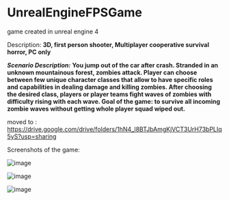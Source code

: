 # UnrealEngineFPSGame

game created in unreal engine 4

Description:
**3D, first person shooter,
Multiplayer cooperative survival horror,
PC only**

**_Scenario Description:_**
**You jump out of the car after crash. Stranded in an unknown mountainous forest, zombies attack. Player can choose between few unique character classes that allow to have specific roles and capabilities in dealing damage and killing zombies. After choosing the desired class, players or player teams fight waves of zombies with difficulty rising with each wave. Goal of the game: to survive all incoming zombie waves without getting whole player squad wiped out.**

moved to :
https://drive.google.com/drive/folders/1hN4_l8BTJbAmgKjVCT3UrH73bPLIq5yS?usp=sharing


Screenshots of the game:

![image](https://user-images.githubusercontent.com/79107324/176003406-885c770d-31ce-4818-a01b-020af5bb609d.png)


![image](https://user-images.githubusercontent.com/79107324/176003431-6f10e6b7-17cd-4541-946c-55cc782d77bf.png)


![image](https://user-images.githubusercontent.com/79107324/176003462-6ec245e1-3254-4819-b46c-ac7c696605a7.png)
